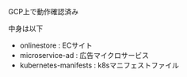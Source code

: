 GCP上で動作確認済み

中身は以下

- onlinestore : ECサイト
- microservice-ad : 広告マイクロサービス
- kubernetes-manifests : k8sマニフェストファイル
